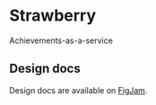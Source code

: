 # Strawberry

Achievements-as-a-service

## Design docs

Design docs are available on [FigJam](https://www.figma.com/file/8J7exqW3srh0WNiICHnf0O/Medals?node-id=0%3A1).
